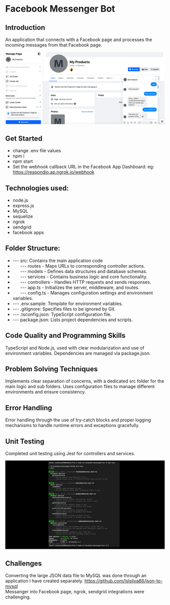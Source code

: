 # Facebook Messenger Bot

## Introduction

An application that connects with a Facebook page and processes the incoming messages from that Facebook page.

![](https://github.com/lslsilva86/node-js-facebook-messenger-bot/blob/322680ae81f12bf53b75701033eea96382f1cabf/screens/0_intro.png)

## Get Started

- change .env file values
- npm i
- npm start
- Set the webhook callback URL in the Facebook App Dashboard: eg: https://respondio.ap.ngrok.io/webhook

## Technologies used:

- node.js
- express.js
- MySQL
- sequelize
- ngrok
- sendgrid
- facebook apps

## Folder Structure:

- --- src: Contains the main application code<br>
- &nbsp;&nbsp;&nbsp;&nbsp;&nbsp;&nbsp;--- routes - Maps URLs to corresponding controller actions.<br>
- &nbsp;&nbsp;&nbsp;&nbsp;&nbsp;&nbsp;--- models - Defines data structures and database schemas.<br>
- &nbsp;&nbsp;&nbsp;&nbsp;&nbsp;&nbsp;--- services - Contains business logic and core functionality.<br>
- &nbsp;&nbsp;&nbsp;&nbsp;&nbsp;&nbsp;--- controllers - Handles HTTP requests and sends responses.<br>
- &nbsp;&nbsp;&nbsp;&nbsp;&nbsp;&nbsp;--- app.ts - Initializes the server, middleware, and routes.<br>
- &nbsp;&nbsp;&nbsp;&nbsp;&nbsp;&nbsp;--- config.ts - Manages configuration settings and environment variables.<br>
- --- .env.sample: Template for environment variables.<br>
- --- .gitignore: Specifies files to be ignored by Git.<br>
- --- .tsconfig.json: TypeScript configuration file.<br>
- --- package.json: Lists project dependencies and scripts.<br>

## Code Quality and Programming Skills

TypeScript and Node.js, used with clear modularization and use of environment variables.
Dependencies are managed via package.json.

## Problem Solving Techniques

Implements clear separation of concerns, with a dedicated src folder for the main logic and sub folders.
Uses configuration files to manage different environments and ensure consistency.

## Error Handling

Error handling through the use of try-catch blocks and proper logging mechanisms to handle runtime errors and exceptions gracefully.

## Unit Testing

Completed unit testing using Jest for controllers and services.

![](https://github.com/lslsilva86/node-js-facebook-messenger-bot/blob/70cf146230c74e6091aa27262a20e421b0ec2f44/screens/14_test-results.png)

## Challenges

Converting the large JSON data file to MySQL was done through an application I have created separately. https://github.com/lslsilva86/json-to-mysql <br>
Messanger into Facebook page, ngrok, sendgrid integrations were challenging.
